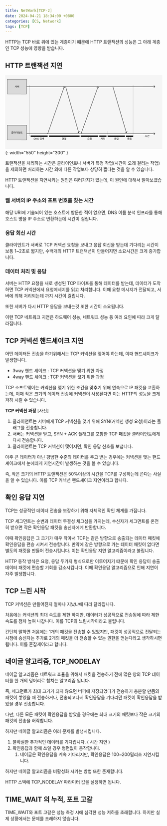 ```yaml
---
title: NetWork[TCP-2]
date: 2024-04-21 18:34:00 +0800
categories: [CS, Network]
tags: [TCP]
---
```

HTTP는 TCP 바로 위에 있는 계층이기 떄문에 HTTP 트랜잭션의 성능은 그 아래 계층인 TCP 성능에 영향을 받습니다.  

## HTTP 트랜잭션 지연
![TCP-2](/assets/img/cs/NetWork/TCP-2.png){: width="550" height="300" }

트랜잭션을 처리하는 시간은 클라이언트나 서버가 특정 작업(시간이 오래 걸리는 작업)을 제외하면 처리하는 시간 외에 다른 작업보다 상당히 짧다는 것을 알 수 있습니다.  

HTTP 트랜잭션을 지연시키는 원인은 여러가지가 있는데, 이 원인에 대해서 알아보겠습니다.  

### 웹 서버의 IP 주소와 포트 번호를 찾는 시간
해당 URI에 기술되어 있는 호스트에 방문한 적이 없으면, DNS 이름 분석 인프라를 통해 호스트 명을 IP 주소로 변환하는데 시간이 걸립니다.  

### 응답 회신 시간
클라이언트가 서버로 TCP 커넥션 요청을 보내고 응답 회신을 받는데 기다리는 시간이 보통 1~2초로 짧지만, 수백개의 HTTP 트랜잭션이 만들어지면 소요시간은 크게 증가합니다.  

### 데이터 처리 밎 응답
서버는 HTTP 요청을 새로 생성된 TCP 파이프를 통해 데이터를 받는데, 데이터가 도착하면 TCP 커넥션에서 요청메세지를 읽고 처리합니다. 이때 요청 메시지가 전달되고, 서버에 의해 처리되는데 까지 시간이 걸립니다.  

또한 서버가 다시 HTTP 응답을 보내는것 또한 시간이 소요됩니다.  

이런 TCP 네트워크 지연은 하드웨어 성능, 네트워크 성능 등 여러 요인에 따라 크게 달라집니다. 

## TCP 커넥션 핸드셰이크 지연
어떤 데이터든 전송을 하기위해서는 TCP 커넥션을 맺어야 하는데, 이때 핸드셰이크가 발생합니다.  

- 3way 핸드 셰이크 : TCP 커넥션을 맺기 위한 과정
- 4way 핸드 셰이크 : TCP 커넥션을 끊기 위한 과정

TCP 소프트웨어는 커넥션을 맺기 위한 조건을 맞추기 위해 연속으로 IP 패킷을 교환하는데, 이때 작은 크기의 데이터 전송에 커넥션이 사용된다면 이는 HTTP의 성능을 크게 저하 시킬 수 있습니다.

**TCP 커넥션 과정**
[사진]
1. 클라이언트는 서버에게 TCP 커넥션을 맺기 위해 SYN(커넥션 생성 요청)이라는 플래그를 전송합니다.
2. 서버는 커넥션을 받고, SYN + ACK 플래그를 포함한 TCP 패킷을 클라이언트에게 다시 전송합니다.
3. 클라이언트는 TCP 커넥션이 맺어지면, 확인 응답 신호를 보냅니다.

아주 큰 데이터가 아닌 평범한 수준의 데이터를 주고 받는 경우에는 커넥션을 맺는 핸드셰이크에서 눈에띄게 지연시간이 발생하는 것을 볼 수 있습니다.  

즉, 작은 크기의 HTTP 트랜잭션은 50%이상의 시간을 TCP를 구성하는데 쓴다는 사실을 알 수 있습니다. 이를 TCP 커넥션 핸드셰이크 지연이라고 합니다. 

## 확인 응답 지연
TCP는 성공적인 데이터 전송을 보장하기 위해 자체적인 확인 체계를 가집니다. 

TCP 세그먼트는 순번과 데이터 무결성 체그섬을 가지는데, 수신자가 세그먼트를 온전히 받으면 작은 확인응답 패킷을 송신자에게 반환합니다. 

이때 확인응답은 그 크기가 매우 작아서 TCP는 같은 방향으로 송출되는 데이터 패킷에 확인응답을 편승 시켜서 전송합니다. 만약에 같은 방향으로 가는 데이터 패킷이 없다면 별도의 패킷을 만들어 전송시킵니다. 이는 확인응답 지연 알고리즘이라고 불립니다. 

HTTP 동작 방식은 요청, 응답 두가지 형식으로만 이루어지기 떄문에 확인 응답이 송출 데이터 패킷에 편승할 기회를 감소시킵니다. 이때 확인응답 알고리즘으로 인해 지연이 자주 발생합니다. 

## TCP 느린 시작
TCP 커넥션은 만들어진지 얼마나 지났냐에 따라 달라집니다. 

처음에는 커넥션의 최대 속도를 제한 하지만, 데이터가 성공적으로 전송됨에 따라 제한 속도를 점차 높여 나갑니다. 이를 TCP의 느린시작이라고 불립니다.  

간단히 말하면 처음에는 1개의 패킷을 전송할 수 있었지만, 패킷이 성공적으로 전달되는 시점에 송신자는 추가로 2개의 패킷을 더 전송할 수 있는 권한을 얻는다라고 생각하시면 됩니다.  이를 혼잡제어라고 합니다. 

## 네이글 알고리즘, TCP_NODELAY
네이글 알고리즘은 네트워크 효율을 위해서 패킷을 전송하기 전에 많은 양의 TCP 데이터를 한 개의 덩어리로 합치는 알고리즘 입니다.  

즉, 세그먼트가 최대 크기가 되지 않으면 버퍼에 저장되었다가 전송하기 충분할 만큼의 패킷이 쌓였을 때 전송하거나, 전송되고나서 확인응답을 기다리던 패킷이 확인응답을 받았을 경우 전송합니다.

다만, 다른 모든 패킷이 확인응답을 받았을 경우에는 최대 크기의 패킷보다 작은 크기의 패킷의 전송을 허락합니다.

하지만 네이글 알고리즘은 여러 문제를 발생시킵니다. 

1. 불확실한 추가적인 데이터를 기다립니다. ( 시간 지연 ) 
2. 확인응답과 함께 쓰일 경우 형편없이 동작합니다.
    1. 네이글은 확인응답을 계속 기다리지만, 확인응답은 100~200밀리초 지연시킵니다.

하지만 네이글 알고리즘을 비활성화 시키는 방법 또한 존재합니다.

HTTP 스택에 TCP_NODELAY 파라미터 값을 설정하면 됩니다.

## TIME_WAIT 의 누적, 포트 고갈
TIME_WAIT와 포트 고갈은 성능 측정 시에 심각한 성능 저하를 초래합니다. 하지만 실제 상황에서는 문제를 초래하지 않습니다.